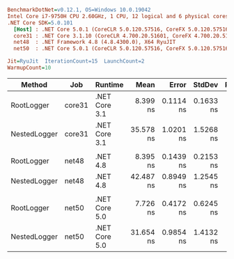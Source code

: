 ``` ini

BenchmarkDotNet=v0.12.1, OS=Windows 10.0.19042
Intel Core i7-9750H CPU 2.60GHz, 1 CPU, 12 logical and 6 physical cores
.NET Core SDK=5.0.101
  [Host] : .NET Core 5.0.1 (CoreCLR 5.0.120.57516, CoreFX 5.0.120.57516), X64 RyuJIT
  core31 : .NET Core 3.1.10 (CoreCLR 4.700.20.51601, CoreFX 4.700.20.51901), X64 RyuJIT
  net48  : .NET Framework 4.8 (4.8.4300.0), X64 RyuJIT
  net50  : .NET Core 5.0.1 (CoreCLR 5.0.120.57516, CoreFX 5.0.120.57516), X64 RyuJIT

Jit=RyuJit  IterationCount=15  LaunchCount=2  
WarmupCount=10  

```
|       Method |    Job |       Runtime |      Mean |     Error |    StdDev | Ratio | RatioSD |
|------------- |------- |-------------- |----------:|----------:|----------:|------:|--------:|
|   RootLogger | core31 | .NET Core 3.1 |  8.399 ns | 0.1114 ns | 0.1633 ns |  1.00 |    0.00 |
| NestedLogger | core31 | .NET Core 3.1 | 35.578 ns | 1.0201 ns | 1.5268 ns |  4.23 |    0.21 |
|              |        |               |           |           |           |       |         |
|   RootLogger |  net48 |      .NET 4.8 |  8.395 ns | 0.1439 ns | 0.2153 ns |  1.00 |    0.00 |
| NestedLogger |  net48 |      .NET 4.8 | 42.487 ns | 0.8949 ns | 1.2545 ns |  5.06 |    0.25 |
|              |        |               |           |           |           |       |         |
|   RootLogger |  net50 | .NET Core 5.0 |  7.726 ns | 0.4172 ns | 0.6245 ns |  1.00 |    0.00 |
| NestedLogger |  net50 | .NET Core 5.0 | 31.654 ns | 0.9854 ns | 1.4132 ns |  4.11 |    0.46 |

